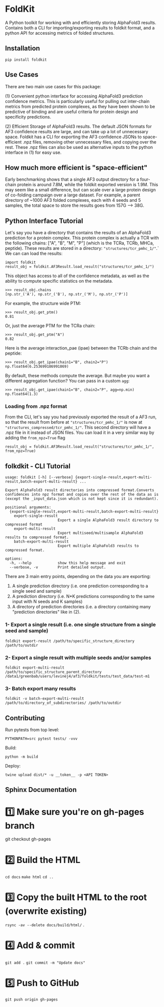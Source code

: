 # FoldKit

A Python toolkit for working with and efficiently storing AlphaFold3 results. Contains both a CLI for importing/exporting results to foldkit format, and a python API for accessing metrics of folded structures.

## Installation
`pip install foldkit`

## Use Cases
There are two main use cases for this package:

(1) Convenient python interface for accessing AlphaFold3 prediction confidence metrics. This is particularly useful for pulling out inter-chain metrics from predicted protein complexes, as they have been shown to be predictive of binding and are useful criteria for protein design and specificity predictions.

(2) Efficient Storage of AlphaFold3 results. The default JSON formats for AF3 confidence results are large, and can take up a lot of unnecessary space. Foldkit has a CLI for exporting the AF3 confidence JSONs to space-efficient .npz files, removing other unnecessary files, and copying over the rest. These .npz files can also be used as alternative inputs to the python interface in (1) for easy use. 

## How much more efficient is "space-efficient"
Early benchmarking shows that a single AF3 output directory for a four-chain protein is around 7.8M, while the foldkit exported version is 1.9M. This may seem like a small difference, but can scale over a large protein design of co-folding campaign over a large dataset. For example, a parent directory of ~1000 AF3 folded complexes, each with 4 seeds and 5 samples, the total space to store the results goes from 157G --> 38G.

## Python Interface Tutorial
Let's say you have a directory that contains the results of an AlphaFold3 prediction for a protein complex. This protein complex is actually a TCR with the following chains: ["A", "B", "M", "P"] (which is the TCRa, TCRb, MHCa, peptide). These results are stored in a directory:
`"structures/tcr_pmhc_1/"`.`
We can can load the results:
```
import foldkit
result_obj = foldkit.AF3Result.load_result("structures/tcr_pmhc_1/")
```
This object has access to all of the confidence metadata, as well as the ability to compute specific statistics on the metadata.
```
>>> result_obj.chains
[np.str_('A'), np.str_('B'), np.str_('M'), np.str_('P')]
``` 
For example, the structure wide PTM:
```
>>> result_obj.get_ptm()
0.81
```
Or, just the average PTM for the TCRa chain:
```
>>> result_obj.get_ptm("A")
0.82
```
Here is the average interaction_pae (ipae) between the TCRb chain and the peptide:
```
>>> result_obj.get_ipae(chain1="B", chain2="P")
np.float64(6.253699186991869)
```

By default, these methods compute the average. But maybe you want a different aggregation function? You can pass in a custom `agg`:
```
>>> result_obj.get_ipae(chain1="B", chain2="P", agg=np.min)
np.float64(1.3)
```

### Loading from .npz format
From the CLI, let's say you had previously exported the result of a AF3 run, so that the result from before
at `"structures/tcr_pmhc_1/"` is now at `"structures_compressed/tcr_pmhc_1/"`. This second directory will have a .npz file in it instead of JSON files. You can load it in a very similar way by adding the `from_npz=True` flag
```
result_obj = foldkit.AF3Result.load_result("structures/tcr_pmhc_1/", from_npz=True)
```

## folkdkit - CLI Tutorial
```
usage: foldkit [-h] [--verbose] {export-single-result,export-multi-result,batch-export-multi-result} ...

Export AlphaFold3 result directories into compressed format.Converts confidences into npz format and copies over the rest of the data as is (except the _input_data.json which is not kept since it is redundant).

positional arguments:
  {export-single-result,export-multi-result,batch-export-multi-result}
    export-single-result
                        Export a single AlphaFold3 result directory to compressed format
    export-multi-result
                        Export multiseed/multisample AlphaFold3 results to compressed format.
    batch-export-multi-result
                        Export multiple AlphaFold3 results to compressed format.

options:
  -h, --help            show this help message and exit
  --verbose, -v         Print detailed output.
```
There are 3 main entry points, depending on the data you are exporting:
1) A single prediction directory (i.e. one prediction corresponding to a single seed and sample)
2) A prediction directory (i.e. N*K predictions corresponding to the same input with N seeds and K samples)
3) A directory of prediction directories (i.e. a directory containing many "prediction directories" like in (2).

  ### 1- Export a single result (i.e. one single structure from a single seed and sample)
  ```
  foldkit export-result /path/to/specific_structure_directory /path/to/outdir
  ```
  ### 2- Export a single result with multiple seeds and/or samples
  ```
foldkit export-multi-result /path/to/specific_structure_parent_directory /data1/greenbab/users/levinej4/af3/foldkit/tests/test_data/test-m1
  ```
  ### 3- Batch export many results
  ```
  foldkit -v batch-export-multi-result  /path/to/directory_of_subdirectories/ /path/to/outdir
  ```


## Contributing
Run pytests from top level:
```
PYTHONPATH=src pytest tests/ -vvv
```

Build:
```
python -m build
```

Deploy:
```
twine upload dist/* -u __token__ -p <API TOKEN>
```

## Sphinx Documentation
# 1️⃣ Make sure you're on gh-pages branch
git checkout gh-pages

# 2️⃣ Build the HTML
`cd docs`
`make html`
`cd ..`

# 3️⃣ Copy the built HTML to the root (overwrite existing)
`rsync -av --delete docs/build/html/` .

# 4️⃣ Add & commit
`git add .`
`git commit -m "Update docs"`

# 5️⃣ Push to GitHub
`git push origin gh-pages`